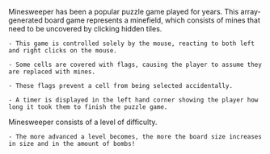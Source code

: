 Minesweeper has been a popular puzzle game played for years. This array-generated board game represents a minefield, which consists of mines that need to be uncovered by clicking hidden tiles.  

    - This game is controlled solely by the mouse, reacting to both left and right clicks on the mouse. 

    - Some cells are covered with flags, causing the player to assume they are replaced with mines. 

    - These flags prevent a cell from being selected accidentally. 

    - A timer is displayed in the left hand corner showing the player how long it took them to finish the puzzle game.

Minesweeper consists of a level of difficulty. 

    - The more advanced a level becomes, the more the board size increases in size and in the amount of bombs! 